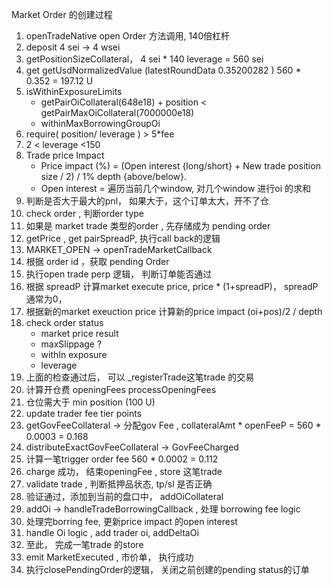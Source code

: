 Market Order 的创建过程
1. openTradeNative open Order 方法调用, 140倍杠杆
2. deposit 4 sei -> 4 wsei
3. getPositionSizeCollateral， 4 sei * 140 leverage = 560 sei
4. get getUsdNormalizedValue (latestRoundData 0.35200282 )  560 * 0.352 = 197.12  U
5. isWithinExposureLimits 
   * getPairOiCollateral(648e18) + position < getPairMaxOiCollateral(7000000e18)     
   * withinMaxBorrowingGroupOi
6. require( position/ leverage ) > 5*fee
7. 2 < leverage <150
8. Trade price Impact 
   * Price impact (%) = (Open interest {long/short} + New trade position size / 2) / 1% depth {above/below}.
   * Open interest = 遍历当前几个window, 对几个window 进行oi 的求和
9. 判断是否大于最大的pnl， 如果大于，这个订单太大，开不了仓
10. check order , 判断order type 
11. 如果是 market trade 类型的order , 先存储成为 pending order
12. getPrice , get pairSpreadP, 执行call back的逻辑
13. MARKET_OPEN -> openTradeMarketCallback
14. 根据 order id ，获取 pending Order
15. 执行open trade perp 逻辑， 判断订单能否通过
16. 根据 spreadP 计算market execute price, price * (1+spreadP)， spreadP 通常为0， 
17. 根据新的market exeuction price 计算新的price impact (oi+pos)/2 / depth
18. check order status
    * market price result
    * maxSlippage ?
    * withIn exposure
    * leverage
19.  上面的检查通过后， 可以 _registerTrade这笔trade 的交易
20.  计算开仓费 openingFees processOpeningFees
21.  仓位需大于 min position (100 U)
22.  update trader fee tier points
23.  getGovFeeCollateral -> 分配gov Fee , collateralAmt * openFeeP = 560 * 0.0003 = 0.168 
24.  distributeExactGovFeeCollateral -> GovFeeCharged
25.  计算一笔trigger order fee  560 * 0.0002 = 0.112
26.  charge 成功， 结束openingFee , store 这笔trade
27.  validate trade , 判断抵押品状态, tp/sl 是否正确
28.  验证通过，添加到当前的盘口中， addOiCollateral
29.  addOi -> handleTradeBorrowingCallback , 处理 borrowing fee logic
30.  处理完borring fee, 更新price impact 的open interest
31.  handle Oi logic , add trader oi, addDeltaOi
32.  至此， 完成一笔trade 的store 
33.  emit MarketExecuted , 市价单， 执行成功
34.  执行closePendingOrder的逻辑， 关闭之前创建的pending status的订单
